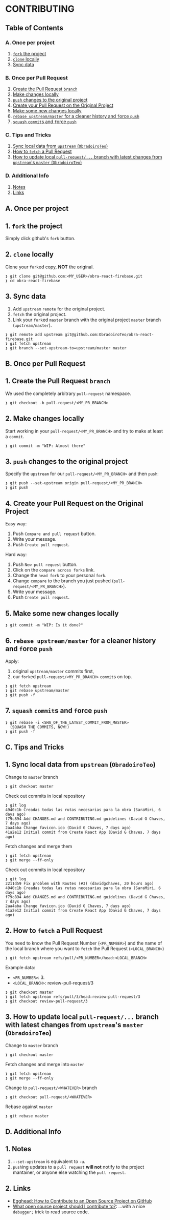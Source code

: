 # CONTRIBUTING

## Table of Contents

### A. Once per project

1. [`fork` the project](#fork-the-project)
2. [`clone` locally](#clone-locally)
3. [Sync data](#sync-data)

### B. Once per Pull Request

1. [Create the Pull Request `branch`](#create-the-pull-request-branch)
2. [Make changes locally](#make-changes-locally)
3. [`push` changes to the original project](#push-changes-to-the-original-project)
4. [Create your Pull Request on the Original Project](#create-your-pull-request-on-the-original-project)
5. [Make some new changes locally](#make-some-new-changes-locally)
6. [`rebase upstream/master` for a cleaner history and `f`orce `push`](#rebase-upstream-master-for-a-cleaner-history-and-force-push)
7. [`squash` `commit`s and `f`orce `push`](#squash-commits-and-force-update)

### C. Tips and Tricks

1. [Sync local data from `upstream` (`ObradoiroTeo`)](#sync-local-data-from-upstream)
2. [How to `fetch` a Pull Request](#how-to-fetch-a-pull-request)
3. [How to update local `pull-request/...` branch with latest changes from `upstream`'s `master` (`ObradoiroTeo`)](#how-to-update-local-pull-request-branch-with-latest-changes-from-upstream)

### D. Additional Info

1. [Notes](#notes)
2. [Links](#links)

## A. Once per project

## <a id="fork-the-project">1. `fork` the project</a>

Simply click github's `fork` button.

## <a id="clone-locally">2. `clone` locally</a>

Clone your `fork`ed copy, **NOT** the original.

```console
❯ git clone git@github.com:<MY_USER>/obra-react-firebase.git
❯ cd obra-react-firebase
```

## <a id="sync-data">3. Sync data</a>

1. Add `upstream` `remote` for the original project.
2. `fetch` the original project.
3. Link your `fork`ed `master` branch with the original project `master` branch (`upstream/master`).

```console
❯ git remote add upstream git@github.com:ObradoiroTeo/obra-react-firebase.git
❯ git fetch upstream
❯ git branch --set-upstream-to=upstream/master master
```

## B. Once per Pull Request

## <a id="create-the-pull-request-branch">1. Create the Pull Request `branch`</a>

We used the completely arbitrary `pull-request` namespace.

```console
❯ git checkout -b pull-request/<MY_PR_BRANCH>
```

## <a id="make-changes-locally">2. Make changes locally</a>

Start working in your `pull-request/<MY_PR_BRANCH>` and try to make at least a `commit`.

```console
❯ git commit -m "WIP: Almost there"
```

## <a id="push-changes-to-the-original-project">3. `push` changes to the original project</a>

Specify the `upstream` for our `pull-request/<MY_PR_BRANCH>` and then `push`:

```console
❯ git push --set-upstream origin pull-request/<MY_PR_BRANCH>
❯ git push
```

## <a id="create-your-pull-request-on-the-original-project">4. Create your Pull Request on the Original Project</a>

Easy way:

1. Push `Compare and pull request` button.
2. Write your message.
3. Push `Create pull request`.

Hard way:

1. Push `New pull request` button.
2. Click on the `compare across forks` link.
3. Change the `head fork` to your personal `fork`.
4. Change `compare` to the branch you just pushed (`pull-request/<MY_PR_BRANCH>`).
5. Write your message.
6. Push `Create pull request`.

## <a id="make-some-new-changes-locally">5. Make some new changes locally</a>

```console
❯ git commit -m "WIP: Is it done?"
```

## <a id="rebase-upstream-master-for-a-cleaner-history-and-force-push">6. `rebase upstream/master` for a cleaner history and `f`orce `push`</a>

Apply:

1. original `upstream/master` commits first,
2. our `fork`ed `pull-request/<MY_PR_BRANCH>` `commit`s on top.

```console
❯ git fetch upstream
❯ git rebase upstream/master
❯ git push -f
```

## <a id="squash-commits-and-force-update">7. `squash` `commit`s and `f`orce `push`</a>

```console
❯ git rebase -i <SHA_OF_THE_LATEST_COMMIT_FROM_MASTER>
  (SQUASH THE COMMITS, NOW!)
❯ git push -f
```

## C. Tips and Tricks

## <a id="sync-local-data-from-upstream">1. Sync local data from `upstream` (`ObradoiroTeo`)</a>

Change to `master` branch

```
❯ git checkout master
```

Check out commits in local repository

```
❯ git log
4940c1b Creadas todas las rutas necesarias para la obra (SaraMiri, 6 days ago)
f79c894 Add CHANGES.md and CONTRIBUTING.md guidelines (David G Chaves, 7 days ago)
2aa4aba Change favicon.ico (David G Chaves, 7 days ago)
41a2e12 Initial commit from Create React App (David G Chaves, 7 days ago)
```

Fetch changes and merge them

```
❯ git fetch upstream
❯ git merge --ff-only
```

Check out commits in local repository

```
❯ git log
2211d59 Fix problem with Routes (#3) (davidgchaves, 20 hours ago)
4940c1b Creadas todas las rutas necesarias para la obra (SaraMiri, 6 days ago)
f79c894 Add CHANGES.md and CONTRIBUTING.md guidelines (David G Chaves, 7 days ago)
2aa4aba Change favicon.ico (David G Chaves, 7 days ago)
41a2e12 Initial commit from Create React App (David G Chaves, 7 days ago)
```

## <a id="how-to-fetch-a-pull-request">2. How to `fetch` a Pull Request</a>

You need to know the Pull Request Number (`<PR_NUMBER>`) and the name of the local branch where you want to `fetch` the Pull Request (`<LOCAL_BRANCH>`)

```
❯ git fetch upstream refs/pull/<PR_NUMBER>/head:<LOCAL_BRANCH>
```

Example data:

- `<PR_NUMBER>`: 3.
- `<LOCAL_BRANCH>`: review-pull-request/3

```
❯ git checkout master
❯ git fetch upstream refs/pull/3/head:review-pull-request/3
❯ git checkout review-pull-request/3
```

## <a id="how-to-update-local-pull-request-branch-with-latest-changes-from-upstream">3. How to update local `pull-request/...` branch with latest changes from `upstream`'s `master` (`ObradoiroTeo`)</a>

Change to `master` branch

```
❯ git checkout master
```

Fetch changes and merge into `master`

```
❯ git fetch upstream
❯ git merge --ff-only
```

Change to `pull-request/<WHATEVER>` branch

```
❯ git checkout pull-request/<WHATEVER>
```

Rebase against `master`

```
❯ git rebase master
```

## D. Additional Info

## <a id="notes">1. Notes</a>

1. `--set-upstream` is equivalent to `-u`.
2. `push`ing updates to a `pull request` **will not** notify to the project mantainer, or anyone else watching the `pull request`.

## <a id="links">2. Links</a>

- [Egghead: How to Contribute to an Open Source Project on GitHub](https://egghead.io/courses/how-to-contribute-to-an-open-source-project-on-github)
- [What open source project should I contribute to?](https://medium.com/@kentcdodds/what-open-source-project-should-i-contribute-to-7d50ecfe1cb4#.dou36jj12): ...with a nice `debugger;` trick to read source code.
